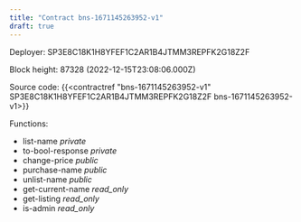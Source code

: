 ```yaml
---
title: "Contract bns-1671145263952-v1"
draft: true
---
```

Deployer: SP3E8C18K1H8YFEF1C2AR1B4JTMM3REPFK2G18Z2F


 



Block height: 87328 (2022-12-15T23:08:06.000Z)

Source code: {{<contractref "bns-1671145263952-v1" SP3E8C18K1H8YFEF1C2AR1B4JTMM3REPFK2G18Z2F bns-1671145263952-v1>}}

Functions:

* list-name _private_
* to-bool-response _private_
* change-price _public_
* purchase-name _public_
* unlist-name _public_
* get-current-name _read_only_
* get-listing _read_only_
* is-admin _read_only_
